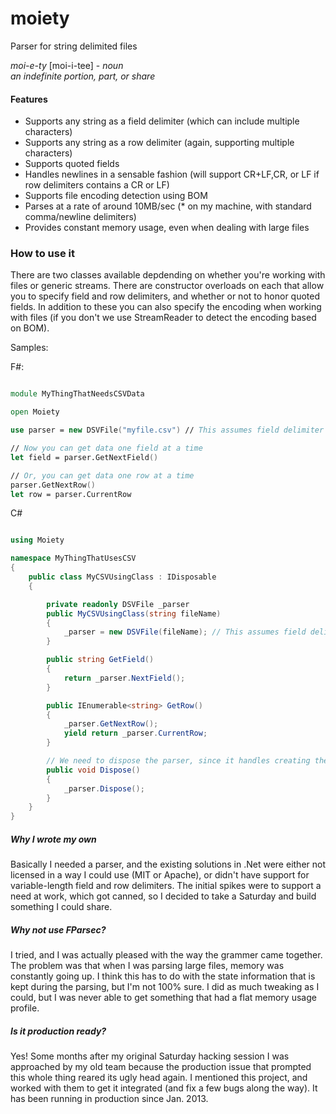 moiety
======

Parser for string delimited files

*moi-e-ty* [moi-i-tee] - _noun_  
   _an indefinite portion, part, or share_

#### Features
* Supports any string as a field delimiter (which can include multiple characters)
* Supports any string as a row delimiter (again, supporting multiple characters)
* Supports quoted fields
* Handles newlines in a sensable fashion (will support CR+LF,CR, or LF if row delimiters contains a CR or LF)
* Supports file encoding detection using BOM
* Parses at a rate of around 10MB/sec (* on my machine, with standard comma/newline delimiters)
* Provides constant memory usage, even when dealing with large files

### How to use it
There are two classes available depdending on whether you're working with files or generic streams.  There 
are constructor overloads on each that allow you to specify field and row delimiters, and whether or not to
honor quoted fields.  In addition to these you can also specify the encoding when working with files (if you
don't we use StreamReader to detect the encoding based on BOM).

Samples:

F#:
```fsharp

module MyThingThatNeedsCSVData

open Moiety

use parser = new DSVFile("myfile.csv") // This assumes field delimiter = , row delimiter = \r\n

// Now you can get data one field at a time
let field = parser.GetNextField()

// Or, you can get data one row at a time
parser.GetNextRow()
let row = parser.CurrentRow
```

C#
```csharp

using Moiety

namespace MyThingThatUsesCSV
{
	public class MyCSVUsingClass : IDisposable
	{

		private readonly DSVFile _parser
		public MyCSVUsingClass(string fileName)
		{
			_parser = new DSVFile(fileName); // This assumes field delimiter = , row delimiter = \r\n
		}

		public string GetField()
		{
			return _parser.NextField();
		}

		public IEnumerable<string> GetRow()
		{
			_parser.GetNextRow();
			yield return _parser.CurrentRow;
		}

		// We need to dispose the parser, since it handles creating the file stream
		public void Dispose()
		{
			_parser.Dispose();
		}
	}
}
```


##### Why I wrote my own
Basically I needed a parser, and the existing solutions in .Net were either not licensed
in a way I could use (MIT or Apache), or didn't have support for variable-length field and row delimiters. 
The initial spikes were to support a need at work, which got canned, so I decided to take a Saturday and build 
something I could share.

##### Why not use FParsec?
I tried, and I was actually pleased with the way the grammer came together.  The problem was that when
I was parsing large files, memory was constantly going up.  I think this has to do with the state
information that is kept during the parsing, but I'm not 100% sure.  I did as much tweaking as I could,
but I was never able to get something that had a flat memory usage profile.

##### Is it production ready?
Yes! Some months after my original Saturday hacking session I was approached by my old team because the production 
issue that prompted this whole thing reared its ugly head again. I mentioned this project, and worked with them
to get it integrated (and fix a few bugs along the way). It has been running in production since Jan. 2013.

